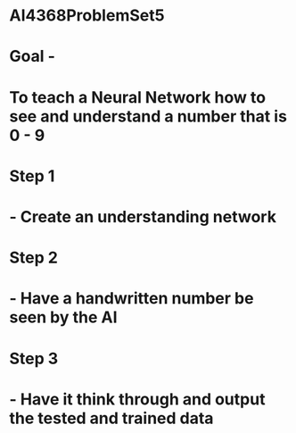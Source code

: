 # AI4368ProblemSet5
# Goal -
# To teach a Neural Network how to see and understand a number that is 0 - 9
#
# Step 1
# - Create an understanding network
# Step 2
# - Have a handwritten number be seen by the AI
# Step 3
# - Have it think through and output the tested and trained data
#
